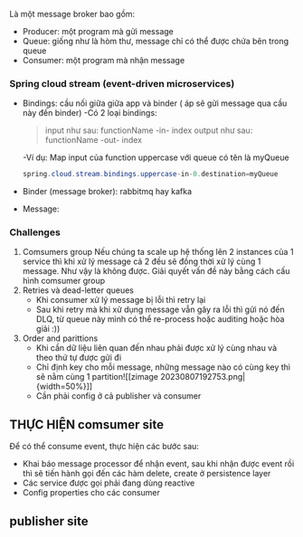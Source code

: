 Là một message broker bao gồm:
* Producer: một program mà gửi message
* Queue: giống như là hòm thư, message chỉ có thể được chứa bên trong queue 
* Consumer: một program mà nhận message

### Spring cloud stream (event-driven microservices)
* Bindings: cầu nối giữa giữa app và binder ( áp sẽ gửi message qua cầu này đến binder)
	-Có 2 loại bindings:
	 > input như sau: functionName -in- index
	 >    output như sau: functionName -out- index 
	
	\-Ví dụ: Map input của function uppercase với queue có tên là myQueue
	```java
	spring.cloud.stream.bindings.uppercase-in-0.destination=myQueue
	```
	
* Binder (message broker): rabbitmq hay kafka
* Message: 
### Challenges
1. Comsumers group
	Nếu chúng ta scale up hệ thống lên 2 instances của 1 service thì khi xử lý message cả 2 đều sẽ đồng thời xử lý cùng 1 message. Như vậy là không được. 
	Giải quyết vấn đề này bằng cách cấu hình comsumer group
2. Retries và dead-letter queues
	- Khi consumer xử lý message bị lỗi thì retry lại
	- Sau khi retry mà khi xử dụng message vẫn gây ra lỗi thì gửi nó đến DLQ, từ queue này mình có thể re-process hoặc auditing hoặc hòa giải :))
3. Order and parittions
	- Khi cần dữ liệu liên quan đến nhau phải được xử lý cùng nhau và theo thứ tự được gửi đi
	- Chỉ định key cho mỗi message, những message nào có cùng key thì sẽ nằm cùng 1 partition![[zimage 20230807192753.png|{width=50%}]]
	- Cần phải config ở cả publisher và consumer
## THỰC HIỆN comsumer site
Để có thể consume event, thực hiện các bước sau:
* Khai báo message processor để nhận event, sau khi nhận được event rồi thì sẽ tiến hành gọi đến các hàm delete, create ở persistence layer
* Các service được gọi phải đang dùng reactive
* Config properties cho các consumer
## publisher site
